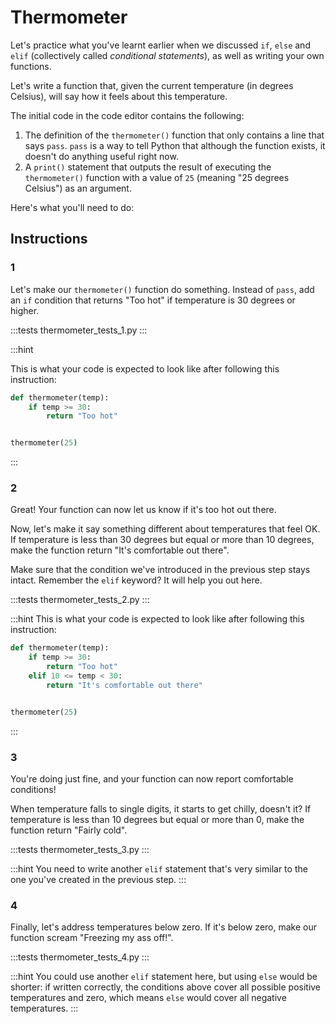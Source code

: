 # Thermometer

Let's practice what you've learnt earlier when we discussed `if`, `else` and `elif` (collectively called _conditional statements_), as well as writing your own functions.

Let's write a function that, given the current temperature (in degrees Celsius), will say how it feels about this temperature.

The initial code in the code editor contains the following:

1. The definition of the `thermometer()` function that only contains a line that says `pass`. `pass` is a way to tell Python that although the function exists, it doesn't do anything useful right now.
2. A `print()` statement that outputs the result of executing the `thermometer()` function with a value of `25` (meaning "25 degrees Celsius") as an argument.

Here's what you'll need to do:

## Instructions

### 1
Let's make our `thermometer()` function do something. Instead of `pass`, add an `if` condition that returns "Too hot" if temperature is 30 degrees or higher.

:::tests
thermometer_tests_1.py
:::

:::hint

This is what your code is expected to look like after following this instruction:

```python
def thermometer(temp):
    if temp >= 30:
        return "Too hot"


thermometer(25)
```
:::


### 2
Great! Your function can now let us know if it's too hot out there.

Now, let's make it say something different about temperatures that feel OK. If temperature is less than 30 degrees but equal or more than 10 degrees, make the function return "It's comfortable out there".

Make sure that the condition we've introduced in the previous step stays intact. Remember the `elif` keyword? It will help you out here.

:::tests
thermometer_tests_2.py
:::

:::hint
This is what your code is expected to look like after following this instruction:

```python
def thermometer(temp):
    if temp >= 30:
        return "Too hot"
    elif 10 <= temp < 30:
        return "It's comfortable out there"


thermometer(25)
```
:::

### 3
You're doing just fine, and your function can now report comfortable conditions!

When temperature falls to single digits, it starts to get chilly, doesn't it? If temperature is less than 10 degrees but equal or more than 0, make the function return "Fairly cold".

:::tests
thermometer_tests_3.py
:::

:::hint
You need to write another `elif` statement that's very similar to the one you've created in the previous step.
:::

### 4
Finally, let's address temperatures below zero. If it's below zero, make our function scream "Freezing my ass off!".

:::tests
thermometer_tests_4.py
:::

:::hint
You could use another `elif` statement here, but using `else` would be shorter: if written correctly, the conditions above cover all possible positive temperatures and zero, which means `else` would cover all negative temperatures. 
:::


